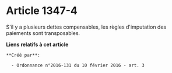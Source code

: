 # Article 1347-4

S'il y a plusieurs dettes compensables, les règles d'imputation des paiements sont transposables.

**Liens relatifs à cet article**

	**Créé par**:

	  - Ordonnance n°2016-131 du 10 février 2016 - art. 3
